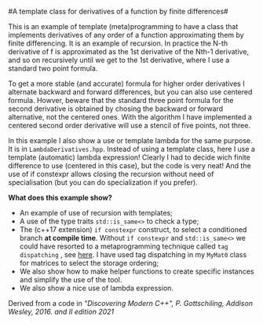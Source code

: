 #A template class for derivatives of a function by finite differences#

This is an example of template (meta)programming to have a class that implements derivatives of any order of a function
approximating them by finite differencing. It is an example of recursion. In practice the N-th derivative of f is approximated
as the 1st derivative of the Nth-1 derivative, and so on recursively until we get to the 1st derivative, where I use a standard two point formula.

To get a more stable (and accurate) formula for higher order derivatives I alternate backward and
forward differences, but you can also use centered formula. Howver, beware that the standard three point formula for the second derivative is obtained
by chosing the backward or forward alternative, not the centered ones. With the algorithm I have implemented a centered second order derivative will use a stencil of five points, not three.

In this example I also show a use or template lambda for the same purpose. It is in `LambdaDerivatives.hpp`. Instead of using a template class, here I use a template (automatic) lambda expression! Clearly I had to decide wich finite difference to use (centered in this case), but the code is very neat! And the use of if constexpr allows closing the recursion without need of specialisation (but you can do specialization if you prefer).


**What does this example show?**

- An example of use of recursion with templates;
- A use of the type traits `std::is_same<>` to check a type;
- The (c++17 extension) `if constexpr` construct, to select a conditioned branch **at compile time**. Without `if constexpr` and `std::is_same<>` we could have resorted to a metaprogramming technique called `tag dispatching` , see [here](www.fluentcpp.com/2018/04/27/tag-dispatching/). I have used tag dispatching in my `MyMat0` class for matrices to select the storage ordering;
- We also show how to make helper functions to create specific instances and simplify the use of the tool.
- We also show a nice use of lambda expression.


Derived from a code in *"Discovering Modern C++", P. Gottschiling, Addison Wesley, 2016. and II edition 2021*
